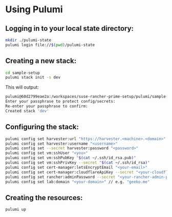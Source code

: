 # Using Pulumi


## Logging in to your local state directory:

```bash
mkdir ./pulumi-state
pulumi login file://$(pwd)/pulumi-state
```

## Creating a new stack:
```bash
cd sample-setup
pulumi stack init -s dev
```

This will output:

```bash
pulumi@60d2799eae2a:/workspaces/suse-rancher-prime-setup/pulumi/sample-setup> pulumi stack init -s dev
Enter your passphrase to protect config/secrets:
Re-enter your passphrase to confirm:
Created stack 'dev'
```

## Configuring the stack:
```bash
pulumi config set harvester:url "https://harvester.<machine>.<domain>"
pulumi config set harvester:username "<username>"
pulumi config set --secret harvester:password "<password>"
pulumi config set vm:sshUser "<you>"
pulumi config set vm:sshPubKey "$(cat ~/.ssh/id_rsa.pub)"
pulumi config set vm:sshPrivKey --secret "$(cat ~/.ssh/id_rsa)"
pulumi config set cert-manager:letsEncryptEmail "<your-email>"
pulumi config set cert-manager:cloudflareApiKey --secret "<your-cloudflare-api-key>"
pulumi config set rancher:adminPassword --secret "<your-rancher-admin-password>"
pulumi config set lab:domain "<your-domain>" // e.g. "geeko.me"
```

## Creating the resources:
```bash
pulumi up
```

